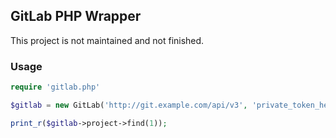 ## GitLab PHP Wrapper

This project is not maintained and not finished.

### Usage

```php
require 'gitlab.php'

$gitlab = new GitLab('http://git.example.com/api/v3', 'private_token_here');

print_r($gitlab->project->find(1));
```
